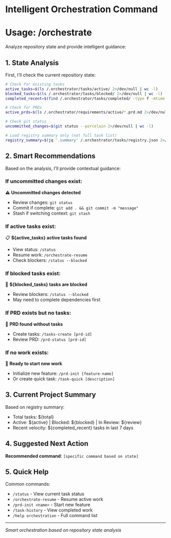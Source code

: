 # Intelligent Orchestration Command
# Usage: /orchestrate

Analyze repository state and provide intelligent guidance:

## 1. State Analysis

First, I'll check the current repository state:

```bash
# Check for existing tasks
active_tasks=$(ls /.orchestrator/tasks/active/ 2>/dev/null | wc -l)
blocked_tasks=$(ls /.orchestrator/tasks/blocked/ 2>/dev/null | wc -l)
completed_recent=$(find /.orchestrator/tasks/completed/ -type f -mtime -7 2>/dev/null | wc -l)

# Check for PRDs
active_prds=$(ls /.orchestrator/requirements/active/*.prd.md 2>/dev/null | wc -l)

# Check git status
uncommitted_changes=$(git status --porcelain 2>/dev/null | wc -l)

# Load registry summary only (not full task list)
registry_summary=$(jq '.summary' /.orchestrator/tasks/registry.json 2>/dev/null)
```

## 2. Smart Recommendations

Based on the analysis, I'll provide contextual guidance:

### If uncommitted changes exist:
⚠️  **Uncommitted changes detected** 
   - Review changes: `git status`
   - Commit if complete: `git add . && git commit -m "message"`
   - Stash if switching context: `git stash`

### If active tasks exist:
📋 **${active_tasks} active tasks found**
   - View status: `/status`
   - Resume work: `/orchestrate-resume`
   - Check blockers: `/status --blocked`

### If blocked tasks exist:
🚧 **${blocked_tasks} tasks are blocked**
   - Review blockers: `/status --blocked`
   - May need to complete dependencies first

### If PRD exists but no tasks:
📄 **PRD found without tasks**
   - Create tasks: `/tasks-create [prd-id]`
   - Review PRD: `/prd-status [prd-id]`

### If no work exists:
🚀 **Ready to start new work**
   - Initialize new feature: `/prd-init [feature-name]`
   - Or create quick task: `/task-quick [description]`

## 3. Current Project Summary

Based on registry summary:
- Total tasks: ${total}
- Active: ${active} | Blocked: ${blocked} | In Review: ${review}
- Recent velocity: ${completed_recent} tasks in last 7 days

## 4. Suggested Next Action

**Recommended command**: `[specific command based on state]`

## 5. Quick Help

Common commands:
- `/status` - View current task status
- `/orchestrate-resume` - Resume active work
- `/prd-init <name>` - Start new feature
- `/task-history` - View completed work
- `/help orchestration` - Full command list

---
*Smart orchestration based on repository state analysis*
